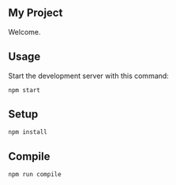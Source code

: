 My Project
---

Welcome.





Usage
---

Start the development server with this command:

```
npm start
```





Setup
---

```
npm install
```



Compile
---

```
npm run compile
```
